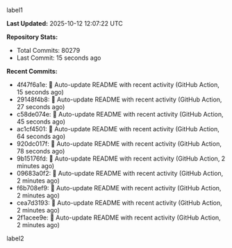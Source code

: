 
label1 
<!-- ACTIVITY_START -->
**Last Updated:** 2025-10-12 12:07:22 UTC

**Repository Stats:**
- Total Commits: 80279
- Last Commit: 15 seconds ago

**Recent Commits:**
- 4f47f6a1e: 🤖 Auto-update README with recent activity (GitHub Action, 15 seconds ago)
- 29148f4b8: 🤖 Auto-update README with recent activity (GitHub Action, 27 seconds ago)
- c58de074e: 🤖 Auto-update README with recent activity (GitHub Action, 45 seconds ago)
- ac1cf4501: 🤖 Auto-update README with recent activity (GitHub Action, 64 seconds ago)
- 920dc017f: 🤖 Auto-update README with recent activity (GitHub Action, 78 seconds ago)
- 9b15176fd: 🤖 Auto-update README with recent activity (GitHub Action, 2 minutes ago)
- 09683a0f2: 🤖 Auto-update README with recent activity (GitHub Action, 2 minutes ago)
- f6b708ef9: 🤖 Auto-update README with recent activity (GitHub Action, 2 minutes ago)
- cea7d3193: 🤖 Auto-update README with recent activity (GitHub Action, 2 minutes ago)
- 2f1acee9e: 🤖 Auto-update README with recent activity (GitHub Action, 2 minutes ago)
<!-- ACTIVITY_END -->

label2
